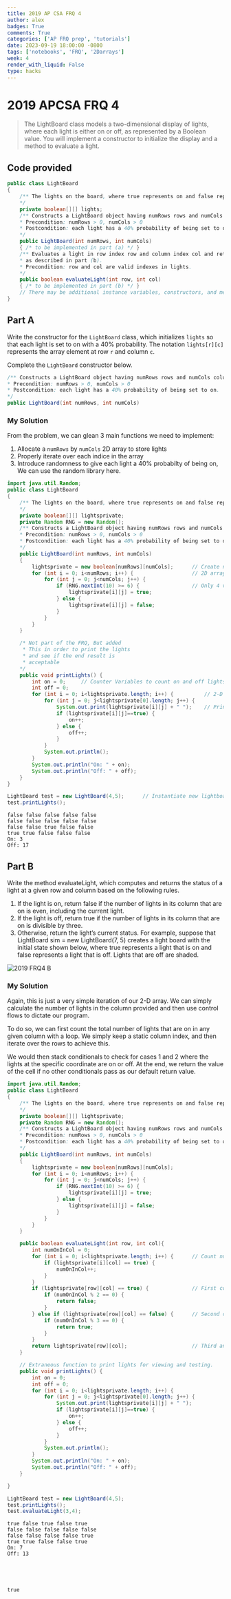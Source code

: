 ```yaml
---
title: 2019 AP CSA FRQ 4
author: alex
badges: True
comments: True
categories: ['AP FRQ prep', 'tutorials']
date: 2023-09-19 18:00:00 -0800
tags: ['notebooks', 'FRQ', '2Darrays']
week: 4
render_with_liquid: False
type: hacks
---
```


# 2019 APCSA FRQ 4

> The LightBoard class models a two-dimensional display of lights, where each light is either on or off, as
represented by a Boolean value. You will implement a constructor to initialize the display and a method to
evaluate a light.

## Code provided


```java
public class LightBoard
{
    /** The lights on the board, where true represents on and false represents off.
    */
    private boolean[][] lights;
    /** Constructs a LightBoard object having numRows rows and numCols columns.
    * Precondition: numRows > 0, numCols > 0
    * Postcondition: each light has a 40% probability of being set to on.
    */
    public LightBoard(int numRows, int numCols)
    { /* to be implemented in part (a) */ }
    /** Evaluates a light in row index row and column index col and returns a status
    * as described in part (b).
    * Precondition: row and col are valid indexes in lights.
    */
    public boolean evaluateLight(int row, int col)
    { /* to be implemented in part (b) */ }
    // There may be additional instance variables, constructors, and methods not shown.
} 
```

## Part A
Write the constructor for the `LightBoard` class, which initializes `lights` so that each light is set to
on with a 40% probability. The notation `lights[r][c]` represents the array element at row `r` and
column `c`.

Complete the `LightBoard` constructor below.


```java
/** Constructs a LightBoard object having numRows rows and numCols columns.
* Precondition: numRows > 0, numCols > 0
* Postcondition: each light has a 40% probability of being set to on.
*/
public LightBoard(int numRows, int numCols)
```

### My Solution
From the problem, we can glean 3 main functions we need to implement:  
1. Allocate a `numRows` by `numCols` 2D array to store lights
2. Properly iterate over each indice in the array
3. Introduce randomness to give each light a 40% probabilty of being on, We can use the random library here.


```java
import java.util.Random;
public class LightBoard
{
    /** The lights on the board, where true represents on and false represents off.
    */
    private boolean[][] lightsprivate;
    private Random RNG = new Random();
    /** Constructs a LightBoard object having numRows rows and numCols columns.
    * Precondition: numRows > 0, numCols > 0
    * Postcondition: each light has a 40% probability of being set to on.
    */
    public LightBoard(int numRows, int numCols)
    {
        lightsprivate = new boolean[numRows][numCols];      // Create new numRows by numCols array
        for (int i = 0; i<numRows; i++) {                   // 2D array iteration using nested for loop
            for (int j = 0; j<numCols; j++) {
                if (RNG.nextInt(10) >= 6) {                 // Only 4 values satisfy this condition
                    lightsprivate[i][j] = true;
                } else {
                    lightsprivate[i][j] = false;
                }
            }
        }
    }

    /* Not part of the FRQ, But added 
     * This in order to print the lights
     * and see if the end result is 
     * acceptable
    */
    public void printLights() {
        int on = 0;     // Counter Variables to count on and off lights
        int off = 0;
        for (int i = 0; i<lightsprivate.length; i++) {          // 2-D array iteration
            for (int j = 0; j<lightsprivate[0].length; j++) {
                System.out.print(lightsprivate[i][j] + " ");    // Print out each light
                if (lightsprivate[i][j]==true) {
                    on++;
                } else {
                    off++;
                }
            }
            System.out.println();
        }
        System.out.println("On: " + on);
        System.out.println("Off: " + off);
    }
} 

LightBoard test = new LightBoard(4,5);      // Instantiate new lightboard
test.printLights();
```

    false false false false false 
    false false false false false 
    false false true false false 
    true true false false false 
    On: 3
    Off: 17


## Part B
Write the method evaluateLight, which computes and returns the status of a light at a given row and
column based on the following rules.
1. If the light is on, return false if the number of lights in its column that are on is even, including
the current light.
2. If the light is off, return true if the number of lights in its column that are on is divisible by three.
3. Otherwise, return the light’s current status.
For example, suppose that LightBoard sim = new LightBoard(7, 5) creates a light board
with the initial state shown below, where true represents a light that is on and false represents a light
that is off. Lights that are off are shaded. 

![2019 FRQ4 B](/assets/img/2019_FRQ4_B.png)

### My Solution

Again, this is just a very simple iteration of our 2-D array. We can simply calculate the number of lights in the column provided and then use control flows to dictate our program.  

To do so, we can first count the total number of lights that are on in any given column with a loop. We simply keep a static column index, and then iterate over the rows to achieve this.  

We would then stack conditionals to check for cases 1 and 2 where the lights at the specific coordinate are on or off. At the end, we return the value of the cell if no other conditionals pass as our default return value.


```java
import java.util.Random;
public class LightBoard
{
    /** The lights on the board, where true represents on and false represents off.
    */
    private boolean[][] lightsprivate;
    private Random RNG = new Random();
    /** Constructs a LightBoard object having numRows rows and numCols columns.
    * Precondition: numRows > 0, numCols > 0
    * Postcondition: each light has a 40% probability of being set to on.
    */
    public LightBoard(int numRows, int numCols)
    {
        lightsprivate = new boolean[numRows][numCols];
        for (int i = 0; i<numRows; i++) {
            for (int j = 0; j<numCols; j++) {
                if (RNG.nextInt(10) >= 6) {
                    lightsprivate[i][j] = true;
                } else {
                    lightsprivate[i][j] = false;
                }
            }
        }
    }

    public boolean evaluateLight(int row, int col){
        int numOnInCol = 0;
        for (int i = 0; i<lightsprivate.length; i++) {      // Count number of lights in the column
            if (lightsprivate[i][col] == true) {
                numOnInCol++;
            }
        }
        if (lightsprivate[row][col] == true) {              // First conditional, if even then return false if light is true
            if (numOnInCol % 2 == 0) {
                return false;
            }
        } else if (lightsprivate[row][col] == false) {      // Second conditional, if divisible by e then return true if light is true
            if (numOnInCol % 3 == 0) {
                return true;
            }
        }
        return lightsprivate[row][col];                     // Third and fourth conditionals, return default light values.
    }

    // Extraneous function to print lights for viewing and testing.
    public void printLights() {
        int on = 0; 
        int off = 0;
        for (int i = 0; i<lightsprivate.length; i++) {
            for (int j = 0; j<lightsprivate[0].length; j++) {
                System.out.print(lightsprivate[i][j] + " ");
                if (lightsprivate[i][j]==true) {
                    on++;
                } else {
                    off++;
                }
            }
            System.out.println();
        }
        System.out.println("On: " + on);
        System.out.println("Off: " + off);
    }

} 

LightBoard test = new LightBoard(4,5);
test.printLights();
test.evaluateLight(3,4);
```

    true false true false true 
    false false false false false 
    false false false false true 
    true true false false true 
    On: 7
    Off: 13





    true


